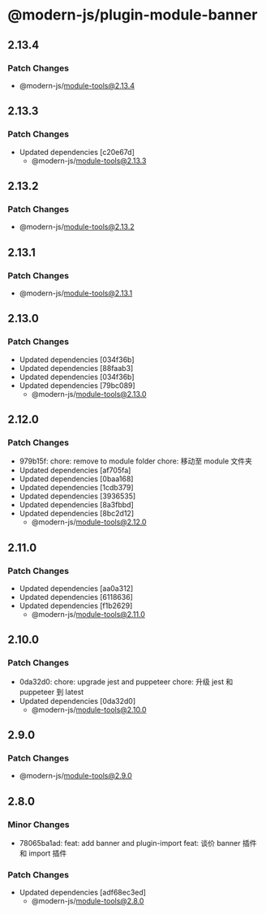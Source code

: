 # @modern-js/plugin-module-banner

## 2.13.4

### Patch Changes

- @modern-js/module-tools@2.13.4

## 2.13.3

### Patch Changes

- Updated dependencies [c20e67d]
  - @modern-js/module-tools@2.13.3

## 2.13.2

### Patch Changes

- @modern-js/module-tools@2.13.2

## 2.13.1

### Patch Changes

- @modern-js/module-tools@2.13.1

## 2.13.0

### Patch Changes

- Updated dependencies [034f36b]
- Updated dependencies [88faab3]
- Updated dependencies [034f36b]
- Updated dependencies [79bc089]
  - @modern-js/module-tools@2.13.0

## 2.12.0

### Patch Changes

- 979b15f: chore: remove to module folder
  chore: 移动至 module 文件夹
- Updated dependencies [af705fa]
- Updated dependencies [0baa168]
- Updated dependencies [1cdb379]
- Updated dependencies [3936535]
- Updated dependencies [8a3fbbd]
- Updated dependencies [8bc2d12]
  - @modern-js/module-tools@2.12.0

## 2.11.0

### Patch Changes

- Updated dependencies [aa0a312]
- Updated dependencies [6118636]
- Updated dependencies [f1b2629]
  - @modern-js/module-tools@2.11.0

## 2.10.0

### Patch Changes

- 0da32d0: chore: upgrade jest and puppeteer
  chore: 升级 jest 和 puppeteer 到 latest
- Updated dependencies [0da32d0]
  - @modern-js/module-tools@2.10.0

## 2.9.0

### Patch Changes

- @modern-js/module-tools@2.9.0

## 2.8.0

### Minor Changes

- 78065ba1ad: feat: add banner and plugin-import
  feat: 谈价 banner 插件和 import 插件

### Patch Changes

- Updated dependencies [adf68ec3ed]
  - @modern-js/module-tools@2.8.0
